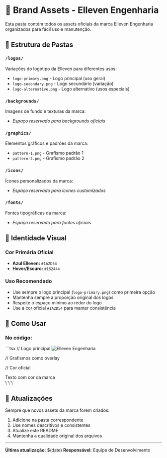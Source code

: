 # 🏢 Brand Assets - Elleven Engenharia

Esta pasta contém todos os assets oficiais da marca Elleven Engenharia organizados para fácil uso e manutenção.

## 📁 Estrutura de Pastas

### `/logos/`
Variações do logotipo da Elleven para diferentes usos:
- `logo-primary.png` - Logo principal (uso geral)
- `logo-secondary.png` - Logo secundário (variação)
- `logo-alternative.png` - Logo alternativo (usos especiais)

### `/backgrounds/`
Imagens de fundo e texturas da marca:
- *Espaço reservado para backgrounds oficiais*

### `/graphics/`
Elementos gráficos e padrões da marca:
- `pattern-1.png` - Grafismo padrão 1
- `pattern-2.png` - Grafismo padrão 2

### `/icons/`
Ícones personalizados da marca:
- *Espaço reservado para ícones customizados*

### `/fonts/`
Fontes tipográficas da marca:
- *Espaço reservado para fontes oficiais*

## 🎨 Identidade Visual

### Cor Primária Oficial
- **Azul Elleven:** `#1A2D54`
- **Hover/Escuro:** `#152444`

### Uso Recomendado
- Use sempre o logo principal (`logo-primary.png`) como primeira opção
- Mantenha sempre a proporção original dos logos
- Respeite o espaço mínimo ao redor do logo
- Use a cor oficial `#1A2D54` para manter consistência

## 📝 Como Usar

### No código:
\`\`\`tsx
// Logo principal
<img src="/brand/elleven/logos/logo-primary.png" alt="Elleven Engenharia" />

// Grafismos como overlay
<div 
  style={{ backgroundImage: 'url(/brand/elleven/graphics/pattern-1.png)' }}
  className="opacity-10"
/>

// Cor oficial
<div className="text-white" style={{ backgroundColor: "#1A2D54" }}>
  Texto com cor da marca
</div>
\`\`\`

## 🔄 Atualizações

Sempre que novos assets da marca forem criados:
1. Adicione na pasta correspondente
2. Use nomes descritivos e consistentes
3. Atualize este README
4. Mantenha a qualidade original dos arquivos

---

**Última atualização:** $(date)
**Responsável:** Equipe de Desenvolvimento
